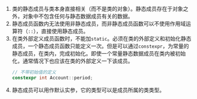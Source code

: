 1. 类的静态成员与类本身直接相关（而不是类的对象）。静态成员存在于对象之外，对象中不包含任何与静态数据成员有关的数据。
2. 静态成员函数内无法使用非静态成员，而非静态成员函数可以不使用作用域运算符（`::`），直接使用静态成员。
3. 在类外部定义成员函数时，不能加`static`。必须在类的外部定义和初始化静态成员，一个静态成员函数只能定义一次。但是可以通过`constexpr`，为常量的静态成员，在类内，完成初始化。即使一个常量静态数据成员在类内被初始化，通常情况下也应该在类的外部定义一下该成员。
    ```cpp
    // 不带初始值的定义
    constexpr int Account::period;
    ```
4. 静态成员可以用作默认实参，它的类型可以是成员所属的类类型。